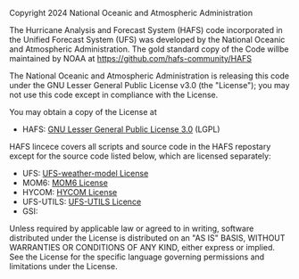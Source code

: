 Copyright 2024 National Oceanic and Atmospheric Administration
 
The Hurricane Analysis and Forecast System (HAFS) code incorporated in the Unified Forecast System (UFS) was developed by the National Oceanic and Atmospheric Administration. The gold standard copy of the Code willbe maintained by NOAA at https://github.com/hafs-community/HAFS
 
The National Oceanic and Atmospheric Administration is releasing this code under the GNU Lesser 
General Public License v3.0 (the "License"); you may not use this code except in compliance 
with the License. 

You may obtain a copy of the License at
- HAFS: [GNU Lesser General Public License 3.0](https://www.gnu.org/licenses/lgpl-3.0.en.html) (LGPL)

HAFS lincece covers all scripts and source code in the HAFS repostary except for the source code listed below, which are licensed separately:
- UFS: [UFS-weather-model License](https://github.com/hafs-community/ufs-weather-model/blob/support/HAFS/LICENSE.md) 
- MOM6: [MOM6 License](https://github.com/mom-ocean/MOM6/blob/main/LICENSE.md)
- HYCOM: [HYCOM License](https://github.com/HYCOM/HYCOM-examples/blob/master/LICENSE)
- UFS-UTILS: [UFS-UTILS Licence](https://github.com/hafs-community/UFS_UTILS/blob/support/HAFS/LICENSE.md)
- GSI:

Unless required by applicable law or agreed to in writing, software distributed under the License 
is distributed on an "AS IS" BASIS, WITHOUT WARRANTIES OR CONDITIONS OF ANY KIND, either 
express or implied. See the License for the specific language governing permissions and 
limitations under the License.
